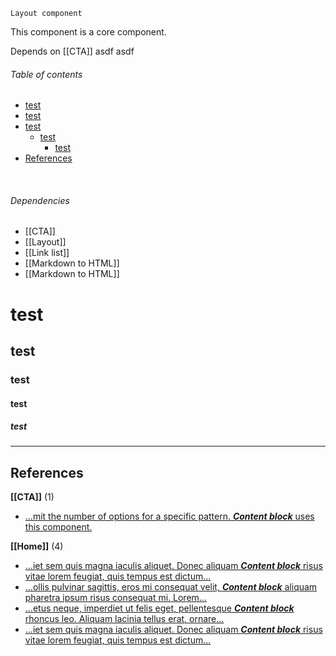 `Layout component`

This component is a core component.

Depends on [[CTA]] asdf asdf

<!-- toc start -->
###### Table of contents  

- [test](#test)
- [test](#test)
- [test](#test)
  - [test](#test)
    - [test](#test)
- [References](#references)
  

<br />
<!-- toc end -->

###### Dependencies
 - [[CTA]]
 - [[Layout]]
 - [[Link list]]
 - [[Markdown to HTML]]
 - [[Markdown to HTML]]
 
 
 # test
 ## test
 
 ### test
 #### test
 ##### test

---

<!-- usedby start -->

<!-- usedby end -->

<!-- backlinks start -->
## References  


**[[CTA]]** (1)
- <a href="CTA#:~:text=mit the number of options for a specific pattern. Content block uses this component.">...mit the number of options for a specific pattern. ***Content block*** uses this component.</a>

**[[Home]]** (4)
- <a href="Home#:~:text=iet sem quis magna iaculis aliquet. Donec aliquam Content block risus vitae lorem feugiat, quis tempus est dictum">...iet sem quis magna iaculis aliquet. Donec aliquam ***Content block*** risus vitae lorem feugiat, quis tempus est dictum...</a>
- <a href="Home#:~:text=ollis pulvinar sagittis, eros mi consequat velit, Content block aliquam pharetra ipsum risus consequat mi. Lorem">...ollis pulvinar sagittis, eros mi consequat velit, ***Content block*** aliquam pharetra ipsum risus consequat mi. Lorem...</a>
- <a href="Home#:~:text=etus neque, imperdiet ut felis eget, pellentesque Content block rhoncus leo. Aliquam lacinia tellus erat, ornare">...etus neque, imperdiet ut felis eget, pellentesque ***Content block*** rhoncus leo. Aliquam lacinia tellus erat, ornare...</a>
- <a href="Home#:~:text=iet sem quis magna iaculis aliquet. Donec aliquam Content block risus vitae lorem feugiat, quis tempus est dictum">...iet sem quis magna iaculis aliquet. Donec aliquam ***Content block*** risus vitae lorem feugiat, quis tempus est dictum...</a>
  

<br />
<!-- backlinks end -->
